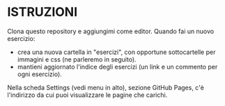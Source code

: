# ISTRUZIONI

Clona questo repository e aggiungimi come editor.
Quando fai un nuovo esercizio:
- crea una nuova cartella in "esercizi", con opportune sottocartelle per immagini e css (ne parleremo in seguito).
- mantieni aggiornato l'indice degli esercizi (un link e un commento per ogni esercizio).

Nella scheda Settings (vedi menu in alto), sezione GitHub Pages, c'è l'indirizzo da cui puoi visualizzare le pagine che carichi.
